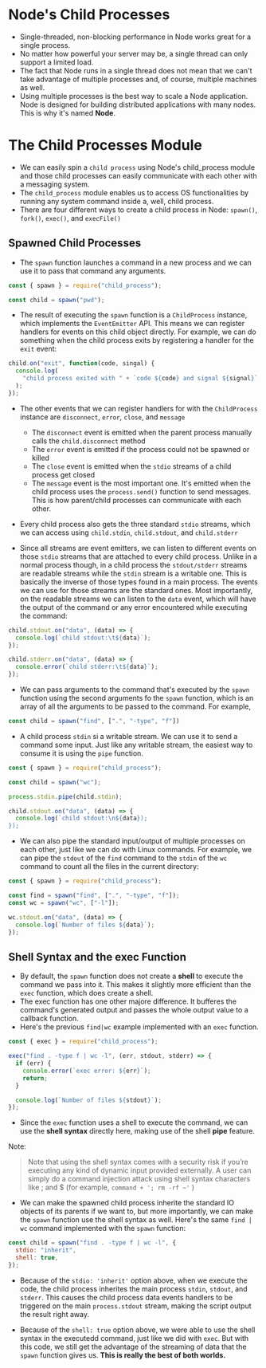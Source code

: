 # Node's Child Processes

- Single-threaded, non-blocking performance in Node works great for a single process.
- No matter how powerful your server may be, a single thread can only support a limited load.
- The fact that Node runs in a single thread does not mean that we can't take advantage of multiple processes and, of course, multiple machines as well.
- Using multiple processes is the best way to scale a Node application. Node is designed for building distributed applications with many nodes. This is why it's named **Node**.

# The Child Processes Module

- We can easily spin a `child process` using Node's child_process module and those child processes can easily communicate with each other with a messaging system.
- The `child_process` module enables us to access OS functionalities by running any system command inside a, well, child process.
- There are four different ways to create a child process in Node: `spawn()`, `fork()`, `exec()`, and `execFile()`

## Spawned Child Processes

- The `spawn` function launches a command in a new process and we can use it to pass that command any arguments.

```JavaScript
const { spawn } = require("child_process");

const child = spawn("pwd");
```

- The result of executing the `spawn` function is a `ChildProcess` instance, which implements the `EventEmitter` API. This means we can register handlers for events on this child object directly. For example, we can do something when the child process exits by registering a handler for the `exit` event:

```JavaScript
child.on("exit", function(code, singal) {
  console.log(
    "child process exited with " + `code ${code} and signal ${signal}`
  );
});
```

- The other events that we can register handlers for with the `ChildProcess` instance are `disconnect`, `error`, `close`, and `message`
  - The `disconnect` event is emitted when the parent process manually calls the `child.disconnect` method
  - The `error` event is emitted if the process could not be spawned or killed
  - The `close` event is emitted when the `stdio` streams of a child process get closed
  - The `message` event is the most important one. It's emitted when the child process uses the `process.send()` function to send messages. This is how parent/child processes can communicate with each other.
- Every child process also gets the three standard `stdio` streams, which we can access using `child.stdin`, `child.stdout`, and `child.stderr`

- Since all streams are event emitters, we can listen to different events on those `stdio` streams that are attached to every child process. Unlike in a normal process though, in a child process the `stdout/stderr` streams are readable streams while the `stdin` stream is a writable one. This is basically the inverse of those types found in a main process. The events we can use for those streams are the standard ones. Most importantly, on the readable streams we can listen to the `data` event, which will have the output of the command or any error encountered while executing the command:

```JavaScript
child.stdout.on("data", (data) => {
  console.log(`child stdout:\t${data}`);
});

child.stderr.on("data", (data) => {
  console.error(`child stderr:\t${data}`);
});
```

- We can pass arguments to the command that's executed by the `spawn` function using the second arguments fo the `spawn` function, which is an array of all the arguments to be passed to the command. For example,

```JavaScript
const child = spawn("find", [".", "-type", "f"])
```

- A child process `stdin` si a writable stream. We can use it to send a command some input. Just like any writable stream, the easiest way to consume it is using the `pipe` function.

```JavaScript
const { spawn } = require("child_process");

const child = spawn("wc");

process.stdin.pipe(child.stdin);

child.stdout.on("data", (data) => {
  console.log(`child stdout:\n${data});
});
```

- We can also pipe the standard input/output of multiple processes on each other, just like we can do with Linux commands. For example, we can pipe the `stdout` of the `find` command to the `stdin` of the `wc` command to count all the files in the current directory:

```JavaScript
const { spawn } = require("child_process");

const find = spawn("find", [".", "-type", "f"]);
const wc = spawn("wc", ["-l"]);

wc.stdout.on("data", (data) => {
  console.log(`Number of files ${data}`);
});
```

## Shell Syntax and the exec Function

- By default, the `spawn` function does not create a **shell** to execute the command we pass into it. This makes it slightly more efficient than the `exec` function, which does create a shell.
- The exec function has one other majore difference. It bufferes the command's generated output and passes the whole output value to a callback function.
- Here's the previous `find|wc` example implemented with an `exec` function.

```JavaScript
const { exec } = require("child_process");

exec("find . -type f | wc -l", (err, stdout, stderr) => {
  if (err) {
    console.error(`exec error: ${err}`);
    return;
  }

  console.log(`Number of files ${stdout}`);
});
```

- Since the `exec` function uses a shell to execute the command, we can use the **shell syntax** directly here, making use of the shell **pipe** feature.

Note:

> Note that using the shell syntax comes with a security risk if you’re executing any kind of dynamic input provided externally. A user can simply do a command injection attack using shell syntax characters like ; and $ (for example, `command + '; rm -rf ~'` )

- We can make the spawned child process inherite the standard IO objects of its parents if we want to, but more importantly, we can make the `spawn` function use the shell syntax as well. Here's the same `find | wc` command implemented with the `spawn` function:

```JavaScript
const child = spawn("find . -type f | wc -l", {
  stdio: "inherit",
  shell: true,
});
```

- Because of the `stdio: 'inherit'` option above, when we execute the code, the child process inherites the main process `stdin`, `stdout`, and `stderr`. This causes the child process data events handlers to be triggered on the main `process.stdout` stream, making the script output the result right away.

- Because of the `shell: true` option above, we were able to use the shell syntax in the executedd command, just like we did with `exec`. But with this code, we still get the advantage of the streaming of data that the `spawn` function gives us. **This is really the best of both worlds.**
